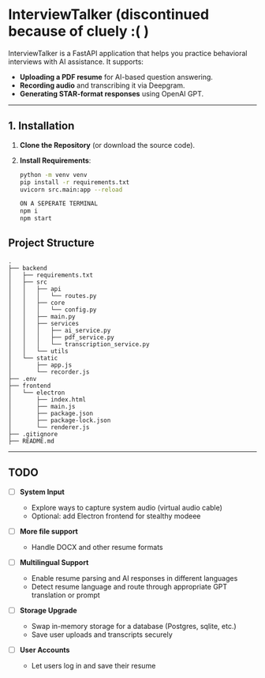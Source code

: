 # InterviewTalker (discontinued because of cluely :( )

InterviewTalker is a FastAPI application that helps you practice behavioral interviews with AI assistance. It supports:
- **Uploading a PDF resume** for AI-based question answering.
- **Recording audio** and transcribing it via Deepgram.
- **Generating STAR-format responses** using OpenAI GPT.

---

## 1. Installation

1. **Clone the Repository** (or download the source code).
2. **Install Requirements**:

   ```bash
   python -m venv venv
   pip install -r requirements.txt
   uvicorn src.main:app --reload

   ON A SEPERATE TERMINAL
   npm i
   npm start


## Project Structure
```
.
├── backend
│   ├── requirements.txt
│   ├── src
│   │   ├── api
│   │   │   └── routes.py
│   │   ├── core
│   │   │   └── config.py
│   │   ├── main.py
│   │   ├── services
│   │   │   ├── ai_service.py
│   │   │   ├── pdf_service.py
│   │   │   └── transcription_service.py
│   │   └── utils
│   └── static
│       ├── app.js
│       └── recorder.js
├── .env
├── frontend
│   └── electron
│       ├── index.html
│       ├── main.js
│       ├── package.json
│       ├── package-lock.json
│       └── renderer.js
├── .gitignore
├── README.md
```

---

## TODO

- [ ] **System Input**
  - Explore ways to capture system audio (virtual audio cable)
  - Optional: add Electron frontend for stealthy modeee

- [ ] **More file support**
  - Handle DOCX and other resume formats

- [ ] **Multilingual Support**
  - Enable resume parsing and AI responses in different languages
  - Detect resume language and route through appropriate GPT translation or prompt

- [ ] **Storage Upgrade**
  - Swap in-memory storage for a database (Postgres, sqlite, etc.)
  - Save user uploads and transcripts securely

- [ ] **User Accounts**
  - Let users log in and save their resume
